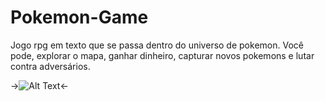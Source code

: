 # Pokemon-Game

Jogo rpg em texto que se passa dentro do universo de pokemon. Você pode, explorar o mapa, ganhar dinheiro, capturar novos pokemons e lutar contra adversários.



  ->![Alt Text](https://i.pinimg.com/originals/e0/73/fa/e073fa2e3c6a6206e52441f9aff7ed97.gif)<-

